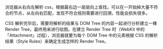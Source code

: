 浏览器从右向左解析 css，根据最右边一层层向上查找，可以在一开始掉大量不符合的节点，从左向右匹配，发现不符合规则需要进行回溯，性能会损失很多。

CSS 解析完毕后，需要将解析的结果与 DOM Tree 的内容一起进行分析建立一棵 Render Tree，最终用来进行绘图。在建立 Render Tree 时（WebKit 中的「Attachment」过程），浏览器就要为每个 DOM Tree 中的元素根据 CSS 的解析结果（Style Rules）来确定生成怎样的 Render Tree。
